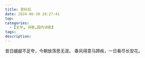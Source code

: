 ```yaml
---
title: 登科后
date: 2024-06-30 18:27:41
top:
categories:
  - [文学, 诗歌,国内诗歌]
tags:
description:
---
```

昔日龌龊不足夸，今朝放荡思无涯。
春风得意马蹄疾，一日看尽长安花。